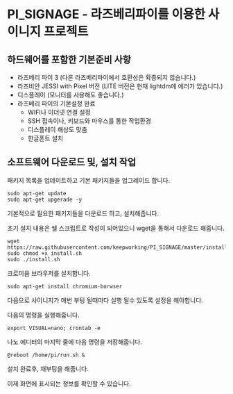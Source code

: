 # PI_SIGNAGE - 라즈베리파이를 이용한 사이니지 프로젝트

## 하드웨어를 포함한 기본준비 사항

* 라즈베리 파이 3 (다른 라즈베리파이에서 호환성은 확증되지 않습니다.)
* 라즈비안 JESSI with Pixel 버전 (LITE 버전은 현재 lightdm에 에러가 있습니다.)
* 디스플레이 (모니터를 사용해도 좋습니다.)
* 라즈베리 파이의 기본설정 완료
  * WIFI나 이더넷 연결 설정
  * SSH 접속이나, 키보드와 마우스를 통한 작업환경
  * 디스플레이 해상도 맞춤
  * 한글폰트 설치



## 소프트웨어 다운로드 및, 설치 작업

패키지 목록을 업데이트하고 기본 패키지들을 업그레이드 합니다.

```
sudo apt-get update
sudo apt-get upgerade -y
```

기본적으로 필요한 패키지들을 다운로드 하고, 설치해줍니다.

초기 설치 내용은 쉘 스크립트로 작성이 되어있으니 wget을 통해서 다운로드 해줍니다.
```
wget https://raw.githubusercontent.com/keepworking/PI_SIGNAGE/master/install.sh
sudo chmod +x install.sh
sudo ./install.sh
```

크로미움 브라우저를 설치합니다.
```
sudo apt-get install chromium-borwser
```

다음으로 사이니지가 매번 부팅 될때마다 실행 될수 있도록 설정을 해야합니다.

다음의 명령을 실행해줍니다.

```
export VISUAL=nano; crontab -e
```

나노 에디터의 마지막 줄에 다음 명령을 저장해줍니다.
```
@reboot /home/pi/run.sh &
```

설치 완료후, 재부팅을 해줍니다.

이제 화면에 표시되는 정보를 확인할 수 있습니다.

